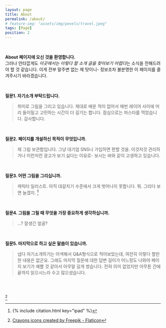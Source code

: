 ```yaml
---
layout: page
title: About
permalink: /about/
# feature-img: "assets/img/pexels/travel.jpeg"
tags: [Page]
position: 2
---
```

<br/>


**About 페이지에 오신 것을 환영합니다.**  <br/>
그러나 안타깝게도 *이곳에서는 이렇다 할 소개 글을 찾아보기 어렵다*는 소식을 전해드려야 할 것 같습니다. 이게 전부 말주변 없는 제 탓이니- 정보조차 불분명한 이 페이지를 즐겨주시기 바라겠습니다. 


<br/>

**질문1. 자기소개 부탁드립니다.**

> 취미로 그림을 그리고 있습니다. 제대로 배운 적이 없어서 매번 레이어 사이에 머리 들이밀고 고민하는 시간이 더 길기는 합니다. 점심으로는 파스타를 먹었습니다. 감사합니다. 

<br/>


**질문2. 페이지를 개설하신 목적이 무엇입니까.**

> 제 그림 보관함입니다. 그냥 대기업 SNS나 가입하면 편할 것을. 이것저것 관리하거나 이런저런 광고가 보기 싫다는 이유로- 보시는 바와 같이 고생하고 있습니다. 

<br/>

**질문3. 어떤 그림을 그리십니까.**

> 캐릭터 일러스트. 아직 대갈치기 수준에서 크게 벗어나지 못합니다. 뭐. 그리다 보면 늘겠지. [^1]

<br/>

**질문4. 그림을 그릴 때 무엇을 가장 중요하게 생각하십니까.**

> ...? 잘생긴 얼굴? 

<br/>

**질문5. 마지막으로 하고 싶은 말씀이 있습니까.**

> 냅다 자기소개하기는 어색해서 Q&A형식으로 적어보았는데, 여전히 이렇다 할만한 내용은 없군요. 그래도 마지막 질문에 대한 답변 길이가 어느정도 나와야 페이지 보기가 예쁠 것 같아서 아무말 길게 썼습니다. 전혀 의미 없었지만 아무튼 간에 끝까지 읽으시느라 수고 많으셨습니다. 

<br/>
<br/>

[^2]
 

[^1]: 
    {% include citation.html key="ipad" %}

[^2]: <a href="https://www.flaticon.com/free-icons/crayons" title="crayons icons">Crayons icons created by Freepik - Flaticon</a>
